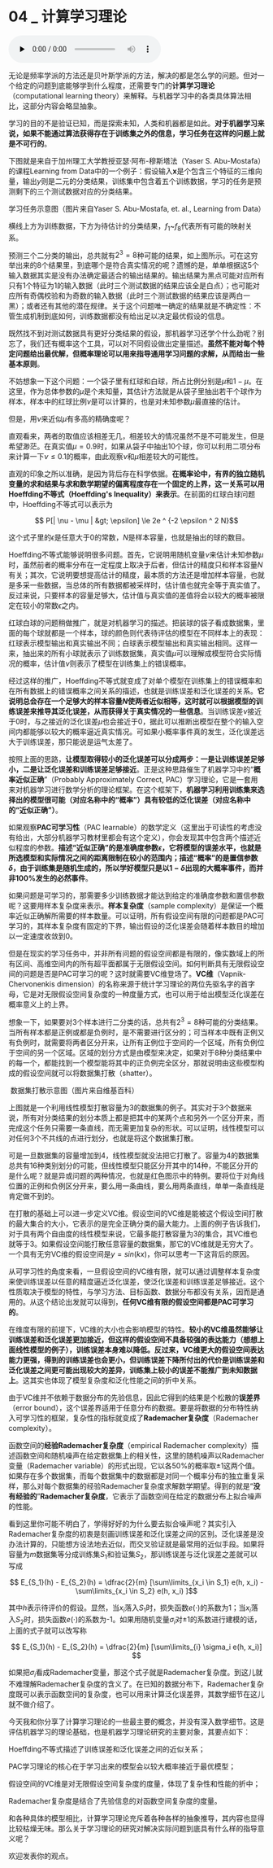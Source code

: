 # 04 _ 计算学习理论

<audio id="audio" title="04 | 计算学习理论" controls="" preload="none"><source id="mp3" src="https://static001.geekbang.org/resource/audio/57/6e/57977768bf49a1e1d9a4522ad919886e.mp3"></audio>

无论是频率学派的方法还是贝叶斯学派的方法，解决的都是怎么学的问题。但对一个给定的问题到底能够学到什么程度，还需要专门的**计算学习理论**（computational learning theory）来解释。与机器学习中的各类具体算法相比，这部分内容会略显抽象。

学习的目的不是验证已知，而是探索未知，人类和机器都是如此。**对于机器学习来说，如果不能通过算法获得存在于训练集之外的信息，学习任务在这样的问题上就是不可行的**。

下图就是来自于加州理工大学教授亚瑟·阿布-穆斯塔法（Yaser S. Abu-Mostafa）的课程Learning from Data中的一个例子：假设输入$\mathbf{x}$是个包含三个特征的三维向量，输出$y$则是二元的分类结果，训练集中包含着五个训练数据，学习的任务是预测剩下的三个测试数据对应的分类结果。

<img src="https://static001.geekbang.org/resource/image/e6/f8/e67715f6dd3b9d6cb1f88a92aa363bf8.png" alt="">
学习任务示意图（图片来自Yaser S. Abu-Mostafa, et. al., Learning from Data）

横线上方为训练数据，下方为待估计的分类结果，$f_1$~$f_8$代表所有可能的映射关系。

预测三个二分类的输出，总共就有$2 ^ 3 = 8$种可能的结果，如上图所示。可在这穷举出来的8个结果里，到底哪个是符合真实情况的呢？遗憾的是，单单根据这5个输入数据其实是没有办法确定最适合的输出结果的。输出结果为黑点可能对应所有只有1个特征为1的输入数据（此时三个测试数据的结果应该全是白点）；也可能对应所有奇偶校验和为奇数的输入数据（此时三个测试数据的结果应该是两白一黑）；或者还有其他的潜在规律。关于这个问题唯一确定的结果就是不确定性：不管生成机制到底如何，训练数据都没有给出足以决定最优假设的信息。

既然找不到对测试数据具有更好分类结果的假设，那机器学习还学个什么劲呢？别忘了，我们还有概率这个工具，可以对不同假设做出定量描述。**虽然不能对每个特定问题给出最优解，但概率理论可以用来指导通用学习问题的求解，从而给出一些基本原则**。

不妨想象一下这个问题：一个袋子里有红球和白球，所占比例分别是$\mu$和$1 - \mu$。在这里，作为总体参数的$\mu$是个未知量，其估计方法就是从袋子里抽出若干个球作为样本，样本中的红球比例$\nu$是可以计算的，也是对未知参数$\mu$最直接的估计。

但是，用$\nu$来近似$\mu$有多高的精确度呢？

直观看来，两者的取值应该相差无几，相差较大的情况虽然不是不可能发生，但是希望渺茫。在真实值$\mu = 0.9$时，如果从袋子中抽出10个球，你可以利用二项分布来计算一下$\nu \le 0.1$的概率，由此观察$\nu$和$\mu$相差较大的可能性。

直观的印象之所以准确，是因为背后存在科学依据。**在概率论中，有界的独立随机变量的求和结果与求和数学期望的偏离程度存在一个固定的上界，这一关系可以用Hoeffding不等式（Hoeffding&#39;s Inequality）来表示**。在前面的红球白球问题中，Hoeffding不等式可以表示为

$$ P[| \nu - \mu | &gt; \epsilon] \le 2e ^ {-2 \epsilon ^ 2 N}$$

这个式子里的$\epsilon$是任意大于0的常数，$N$是样本容量，也就是抽出的球的数目。

Hoeffding不等式能够说明很多问题。首先，它说明用随机变量$\nu$来估计未知参数$\mu$时，虽然前者的概率分布在一定程度上取决于后者，但估计的精度只和样本容量$N$有关；其次，它说明要想提高估计的精度，最本质的方法还是增加样本容量，也就是多采一些数据，当总体的所有数据都被采样时，估计值也就完全等于真实值了。反过来说，只要样本的容量足够大，估计值与真实值的差值将会以较大的概率被限定在较小的常数$\epsilon$之内。

红球白球的问题稍做推广，就是对机器学习的描述。把装球的袋子看成数据集，里面的每个球就都是一个样本，球的颜色则代表待评估的模型在不同样本上的表现：红球表示模型输出和真实输出不同；白球表示模型输出和真实输出相同。这样一来，抽出来的所有小球就表示了训练数据集，真实值$\mu$可以理解成模型符合实际情况的概率，估计值$\nu$则表示了模型在训练集上的错误概率。

经过这样的推广，Hoeffding不等式就变成了对单个模型在训练集上的错误概率和在所有数据上的错误概率之间关系的描述，也就是训练误差和泛化误差的关系。**它说明总会存在一个足够大的样本容量$N$使两者近似相等，这时就可以根据模型的训练误差来推导其泛化误差，从而获得关于真实情况的一些信息**。当训练误差$\nu$接近于0时，与之接近的泛化误差$\mu$也会接近于0，据此可以推断出模型在整个的输入空间内都能够以较大的概率逼近真实情况。可如果小概率事件真的发生，泛化误差远大于训练误差，那只能说是运气太差了。

按照上面的思路，**让模型取得较小的泛化误差可以分成两步：一是让训练误差足够小，二是让泛化误差和训练误差足够接近**。正是这种思路催生了机器学习中的“**概率近似正确**”（Probably Approximately Correct, PAC）学习理论，它是一套用来对机器学习进行数学分析的理论框架。在这个框架下，**机器学习利用训练集来选择出的模型很可能（对应名称中的“概率”）具有较低的泛化误差（对应名称中的“近似正确”）**。

如果观察**PAC可学习性**（PAC learnable）的数学定义（这里出于可读性的考虑没有给出，大部分机器学习教材里都会有这个定义），你会发现其中包含两个描述近似程度的参数。**描述“近似正确”的是准确度参数$\epsilon$，它将模型的误差水平，也就是所选模型和实际情况之间的距离限制在较小的范围内；描述“概率”的是置信参数$\delta$，由于训练集是随机生成的，所以学好模型只是以$1 - \delta$出现的大概率事件，而并非100%发生的必然事件**。

如果问题是可学习的，那需要多少训练数据才能达到给定的准确度参数和置信参数呢？这要用样本复杂度来表示。**样本复杂度**（sample complexity）是保证一个概率近似正确解所需要的样本数量。可以证明，所有假设空间有限的问题都是PAC可学习的，其样本复杂度有固定的下界，输出假设的泛化误差会随着样本数目的增加以一定速度收敛到0。

但是在现实的学习任务中，并非所有问题的假设空间都是有限的，像实数域上的所有区间、高维空间内的所有超平面都属于无限假设空间。如何判断具有无限假设空间的问题是否是PAC可学习的呢？这时就需要VC维登场了。**VC维**（Vapnik-Chervonenkis dimension）的名称来源于统计学习理论的两位先驱名字的首字母，它是对无限假设空间复杂度的一种度量方式，也可以用于给出模型泛化误差在概率意义上的上界。

想象一下，如果要对3个样本进行二分类的话，总共有$2 ^ 3 = 8$种可能的分类结果。当所有样本都是正例或都是负例时，是不需要进行区分的；可当样本中既有正例又有负例时，就需要将两者区分开来，让所有正例位于空间的一个区域，所有负例位于空间的另一个区域。区域的划分方式是由模型来决定，如果对于8种分类结果中的每一个，都能找到一个模型能将其中的正负例完全区分，那就说明由这些模型构成的假设空间就可以将数据集打散（shatter）。

  <img src="https://static001.geekbang.org/resource/image/d7/2d/d795190d5a49dc4b78e3f81c987f4c2d.png" alt="">
数据集打散示意图（图片来自维基百科）

上图就是一个利用线性模型打散容量为3的数据集的例子。其实对于3个数据来说，所有对分类结果的划分本质上都是把其中的某两个点和另外一个区分开来，而完成这个任务只需要一条直线，而无需更加复杂的形状。可以证明，线性模型可以对任何3个不共线的点进行划分，也就是将这个数据集打散。

可是一旦数据集的容量增加到4，线性模型就没法把它打散了。容量为4的数据集总共有16种类别划分的可能，但线性模型只能区分开其中的14种，不能区分开的是什么呢？就是异或问题的两种情况，也就是红色图示中的特例。要将位于对角线位置的正例和负例区分开来，要么用一条曲线，要么用两条直线，单单一条直线是肯定做不到的。

在打散的基础上可以进一步定义VC维。假设空间的VC维是能被这个假设空间打散的最大集合的大小，它表示的是完全正确分类的最大能力。上面的例子告诉我们，对于具有两个自由度的线性模型来说，它最多能打散容量为3的集合，其VC维也就等于3。如果假设空间能打散任意容量的数据集，那它的VC维就是无穷大了。一个具有无穷VC维的假设空间是$y = sin(kx)$，你可以思考一下这背后的原因。

从可学习性的角度来看，一旦假设空间的VC维有限，就可以通过调整样本复杂度来使训练误差以任意的精度逼近泛化误差，使泛化误差和训练误差足够接近。这个性质取决于模型的特性，与学习方法、目标函数、数据分布都没有关系，因而是通用的。从这个结论出发就可以得到，**任何VC维有限的假设空间都是PAC可学习的**。

在维度有限的前提下，VC维的大小也会影响模型的特性。**较小的VC维虽然能够让训练误差和泛化误差更加接近，但这样的假设空间不具备较强的表达能力（想想上面线性模型的例子），训练误差本身难以降低。反过来，VC维更大的假设空间表达能力更强，得到的训练误差也会更小，但训练误差下降所付出的代价是训练误差和泛化误差之间更可能出现较大的差异，训练集上较小的误差不能推广到未知数据上**。这其实也体现了模型复杂度和泛化性能之间的折中关系。

由于VC维并不依赖于数据分布的先验信息，因此它得到的结果是个松散的**误差界**（error bound），这个误差界适用于任意分布的数据。要是将数据的分布特性纳入可学习性的框架，复杂性的指标就变成了**Rademacher复杂度**（Rademacher complexity）。

函数空间的**经验Rademacher复杂度**（empirical Rademacher complexity）描述函数空间和随机噪声在给定数据集上的相关性，这里的随机噪声以Rademacher变量（Rademacher variable）的形式出现，它以各50%的概率取$\pm 1$这两个值。如果存在多个数据集，而每个数据集中的数据都是对同一个概率分布的独立重复采样，那么对每个数据集的经验Rademacher复杂度求解数学期望。得到的就是“**没有经验的**”**Rademacher复杂度**，它表示了函数空间在给定的数据分布上拟合噪声的性能。

看到这里你可能不明白了，学得好好的为什么要去拟合噪声呢？其实引入Rademacher复杂度的初衷是刻画训练误差和泛化误差之间的区别。泛化误差是没办法计算的，只能想方设法地去近似，而交叉验证就是最常用的近似手段。如果将容量为$m$数据集等分成训练集$S_1$和验证集$S_2$，那训练误差与泛化误差之差就可以写成

$$ E_{S_1}(h) - E_{S_2}(h) = \dfrac{2}{m} [\sum\limits_{x_i \in S_1} e(h, x_i) - \sum\limits_{x_i \in S_2} e(h, x_i) ]$$

其中$h$表示待评价的假设。显然，当$x_i$落入$S_1$时，损失函数$e(\cdot)$的系数为1；当$x_i$落入$S_2$时，损失函数$e(\cdot)$的系数为-1。如果用随机变量$\sigma_i$对$\pm 1$的系数进行建模的话，上面的式子就可以改写称

$$ E_{S_1}(h) - E_{S_2}(h) = \dfrac{2}{m} [\sum\limits_{i} \sigma_i e(h, x_i)] $$

如果把$\sigma_i$看成Rademacher变量，那这个式子就是Rademacher复杂度。到这儿就不难理解Rademacher复杂度的含义了。在已知的数据分布下，Rademacher复杂度既可以表示函数空间的复杂度，也可以用来计算泛化误差界，其数学细节在这儿就不做介绍了。

今天我和你分享了计算学习理论的一些最主要的概念，并没有深入数学细节。这是评估机器学习的理论基础，也是机器学习理论研究的主要对象，其要点如下：

 Hoeffding不等式描述了训练误差和泛化误差之间的近似关系；

PAC学习理论的核心在于学习出来的模型会以较大概率接近于最优模型；

假设空间的VC维是对无限假设空间复杂度的度量，体现了复杂性和性能的折中；

Rademacher复杂度是结合了先验信息的对函数空间复杂度的度量。


和各种具体的模型相比，计算学习理论充斥着各种各样的抽象推导，其内容也显得比较枯燥无味。那么关于学习理论的研究对解决实际问题到底具有什么样的指导意义呢？

欢迎发表你的观点。

<img src="https://static001.geekbang.org/resource/image/98/f8/988c255243bedab7a69692132a9c62f8.jpg" alt="">


